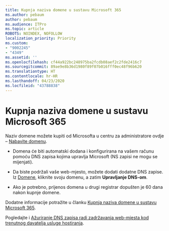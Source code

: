 ```yaml
---
title: Kupnja naziva domene u sustavu Microsoft 365
ms.author: pebaum
author: pebaum
ms.audience: ITPro
ms.topic: article
ROBOTS: NOINDEX, NOFOLLOW
localization_priority: Priority
ms.custom:
- "9002245"
- "4349"
ms.assetid: ''
ms.openlocfilehash: cf44a922bc248975ba2fcdb08aef2c2fde2416c7
ms.sourcegitcommit: 89ae9e8b36d1980f89f07b016fff0ec48f96b620
ms.translationtype: HT
ms.contentlocale: hr-HR
ms.lasthandoff: 04/23/2020
ms.locfileid: "43788838"
---
```

# <a name="buy-a-domain-name-in-microsoft-365"></a>Kupnja naziva domene u sustavu Microsoft 365

Naziv domene možete kupiti od Microsofta u centru za administratore ovdje – [Nabavite domenu](https://admin.microsoft.com/Domains/Buy).

- Domena će biti automatski dodana i konfigurirana na vašem računu pomoću DNS zapisa kojima upravlja Microsoft (NS zapisi ne mogu se mijenjati).

- Da biste podržali vaše web-mjesto, možete dodati dodatne DNS zapise.  Iz [Domene](https://admin.microsoft.com/AdminPortal/Home#/Domains), kliknite svoju domenu, a zatim **Upravljanje DNS-om**.

- Ako je potrebno, prijenos domena u drugi registrar dopušten je 60 dana nakon kupnje domene.

Dodatne informacije potražite u članku [Kupnja naziva domene u sustavu Microsoft 365](https://docs.microsoft.com/microsoft-365/admin/get-help-with-domains/buy-a-domain-name?view=o365-worldwide).

Pogledajte i [Ažuriranje DNS zapisa radi zadržavanja web-mjesta kod trenutnog davatelja usluge hostiranja](https://docs.microsoft.com/alchemyinsights/update-dns-records-to-keep-your-website-with-your-current-hosting-provider-0).
